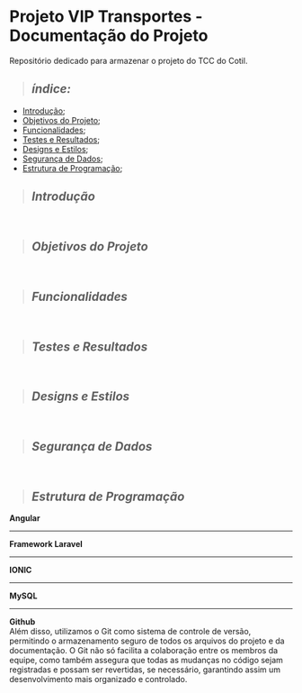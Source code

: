# Projeto VIP Transportes - Documentação do Projeto
Repositório dedicado para armazenar o projeto do TCC do Cotil.

>  ## _índice:_

- [Introdução](#introdução);
- [Objetivos do Projeto](#objetivos-do-projeto);
- [Funcionalidades](#funcionalidades);
- [Testes e Resultados](#testes-e-resultados);
- [Designs e Estilos](#designs-e-estilos);
- [Segurança de Dados](#segurança-de-dados);
- [Estrutura de Programação](#estrutura-de-programação);

 > ## _Introdução_
 
<br>

> ## _Objetivos do Projeto_

<br>

> ## _Funcionalidades_

<br>

> ## _Testes e Resultados_

<br>

> ## _Designs e Estilos_

<br>

> ## _Segurança de Dados_

<br>

> ## _Estrutura de Programação_
**Angular**
<br>


<hr>

**Framework Laravel**
<br>


<hr>

**IONIC**
<br>

<hr>

**MySQL**
<br>

<hr>

**Github**
<br>
Além disso, utilizamos o Git como sistema de controle de versão, permitindo o armazenamento seguro de todos os arquivos do projeto e da documentação. O Git não só facilita a colaboração entre os membros da equipe, como também assegura que todas as mudanças no código sejam registradas e possam ser revertidas, se necessário, garantindo assim um desenvolvimento mais organizado e controlado.
